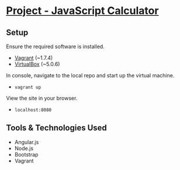 # [Project - JavaScript Calculator](http://www.freecodecamp.com/challenges/zipline-build-a-javascript-calculator)

## Setup
Ensure the required software is installed.
* [Vagrant](https://www.vagrantup.com/downloads.html) (~1.7.4)
* [VirtualBox](https://www.virtualbox.org/wiki/Downloads) (~5.0.6)

In console, navigate to the local repo and start up the virtual machine.
* `vagrant up`

View the site in your browser.
* `localhost:8080`

## Tools & Technologies Used
* Angular.js
* Node.js
* Bootstrap
* Vagrant